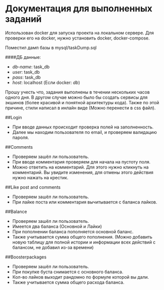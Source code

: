 # Документация для выполненных заданий

Использован docker для запуска проекта на локальном сервере.
Для проверки его на docker, нужно установить docker, docker-compose.

Поместил дамп базы в mysql/taskDump.sql

####ДБ данные:
- *db-name*: task_db
- *user*: task_db
- *pass*: task_db
- *host*: localhost (Если docker: *db*)


Прошу учесть что, задания выполнены в течении нескольких часов одного дня.
В другом случае можно было бы создать сервисы для экшинов (более красивой и понятной архитектуры кода).
Также по этой причине, стили написал в инлайн виде (Можно перенести в css файл). 

##Login
- При вводе данных происходит проверка полей на заполненность.
- Далее мы находим пользователя по email, и проверяем валидацию пароля.

##Comments
- Проверяем зашёл ли пользователь.
- При вводе комментария проверяем для начала на пустоту поля.
- Можно ответить на комментарий. Для этого нужно кликнуть на комментарий. 
  Вы увидите изменения, для отмены этого действия нужно нажать на крестик.

##Like post and comments
- Проверяем зашёл ли пользователь.
- При лайке поста или комментария вычитывается с баланса лайков.

##Balance
- Проверяем зашёл ли пользователь.
- Имеется два баланса (Основной и Лайки)  
- При пополнении баланса пополняется основной баланс.
- Также учитывается сумма общего пополнения.
  (Можно добавить новую таблицу для полной истории и информации всех действий с балансом, не добавил из-за времени)

##Boosterpackages
- Проверяем зашёл ли пользователь.
- При покупке буста снимается с основного баланса.
- Кол-во лайков выходит рандомно по формуле которой вы дали. 
- Также учитывается сумма общего расхода баланса.